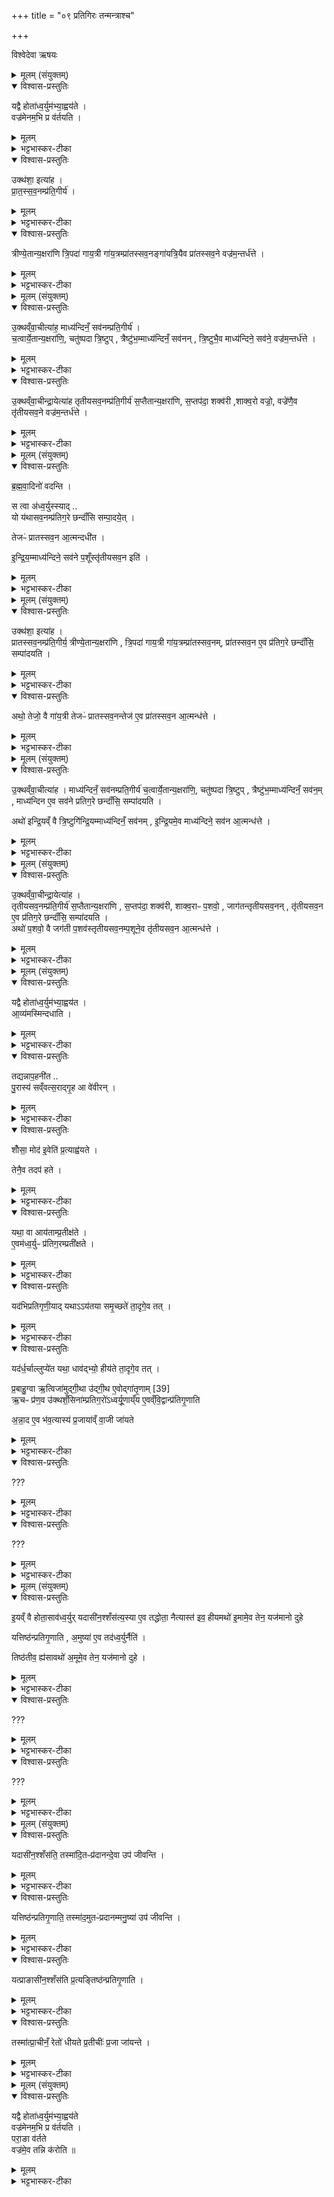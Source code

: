 +++
title = "०९ प्रतिगिरः तन्मन्त्राश्च"

+++

विश्वेदेवा ऋषयः
</details>

<details><summary>मूलम् (संयुक्तम्)</summary>

यद्वै होता॑ध्व॒र्युम॑भ्या॒ह्वय॑ते॒ वज्र॑मेनम॒भि प्र व॑र्तय॒त्युक्थ॑शा॒ इत्या॑ह प्रातस्सव॒नम्प्र॑ति॒गीर्य॒ त्रीण्ये॒तान्य॒क्षरा॑णि त्रि॒पदा॑ गाय॒त्री गा॑य॒त्रम्प्रा॑तस्सव॒नङ्गा॑यत्रि॒यैव प्रा॑तस्सव॒ने वज्र॑म॒न्तर्ध॑त्त
</details>

<details open><summary>विश्वास-प्रस्तुतिः</summary>

यद्वै होता॑ध्व॒र्युम॑भ्या॒ह्वय॑ते ।  
वज्र॑मेनम॒भि प्र व॑र्तयति ।  
</details>

<details><summary>मूलम्</summary>

यद्वै होता॑ध्व॒र्युम॑भ्या॒ह्वय॑ते ।  
वज्र॑मेनम॒भि प्र व॑र्तयति ।  
</details>

<details><summary>भट्टभास्कर-टीका</summary>

1यद्वै होतेत्यादि ॥ अध्वर्युमाभिमुख्येन यदाह्वयते आह्वानं प्रयुङ्क्ते 'शोंसावोम्' इति होता, तेनायमध्वर्युमभि वज्रं प्रवर्तयति ।
</details>

<details open><summary>विश्वास-प्रस्तुतिः</summary>

उक्थ॑शा॒ इत्या॑ह ।  
प्रा॒त॒स्स॒व॒नम्प्र॑ति॒गीर्य॑  ।
</details>

<details><summary>मूलम्</summary>

उक्थ॑शा॒ इत्या॑ह ।  
प्रा॒त॒स्स॒व॒नम्प्र॑ति॒गीर्य॑  ।
</details>

<details><summary>भट्टभास्कर-टीका</summary>

तत्परिहारं सवनत्रयेऽपि क्रमेणाह - उक्थशा इत्यादि । प्रातस्सवनं प्रातस्सवनविषयं उक्थं प्रातस्सवनं च प्रतिगीर्य उक्थशा इत्याहाध्वर्युः । उक्थानि शंसति उक्थैर्वा शंसतीत्युक्थशाः अयमभूदिति । 'मन्त्रे श्वेतवहोक्थशस्' इत्यादिना ण्विन् । शंसितुः प्रोत्साहनं प्रतिगरः ।
</details>

<details open><summary>विश्वास-प्रस्तुतिः</summary>

त्रीण्ये॒तान्य॒क्षरा॑णि त्रि॒पदा॑ गाय॒त्री गा॑य॒त्रम्प्रा॑तस्सव॒नङ्गा॑यत्रि॒यैव प्रा॑तस्सव॒ने वज्र॑म॒न्तर्ध॑त्ते ।  
</details>

<details><summary>मूलम्</summary>

त्रीण्ये॒तान्य॒क्षरा॑णि त्रि॒पदा॑ गाय॒त्री गा॑य॒त्रम्प्रा॑तस्सव॒नङ्गा॑यत्रि॒यैव प्रा॑तस्सव॒ने वज्र॑म॒न्तर्ध॑त्ते ।  
</details>

<details><summary>भट्टभास्कर-टीका</summary>

कथं पुनरेतेन उक्थदोषः परिह्रियते इत्याह - त्रीण्येतानीत्यदि । अनेन गायत्रात्मना त्र्यक्षरेणोच्चारीतेन गायत्रे प्रातस्सवने आत्मानमभि प्रवर्तितं वज्रमन्तर्धत्ते अन्तर्हितं करोति निवारयतीत्यर्थः ॥
</details>

<details><summary>मूलम् (संयुक्तम्)</summary>

उ॒क्थव्ँवा॒चीत्या॑ह॒ माध्य॑न्दिनँ॒ सव॑नम्प्रति॒गीर्य॑ च॒त्वार्ये॒तान्य॒क्षरा॑णि॒ चतु॑ष्पदा त्रि॒ष्टुप्त्रैष्टु॑भ॒म्माध्य॑न्दिनँ॒ सव॑नन्त्रि॒ष्टुभै॒व माध्य॑न्दिने॒ सव॑ने॒ वज्र॑म॒न्तर्ध॑त्ते [35]
</details>

<details open><summary>विश्वास-प्रस्तुतिः</summary>

उ॒क्थव्ँवा॒चीत्या॑ह॒ माध्य॑न्दिनँ॒ सव॑नम्प्रति॒गीर्य॑ ।  
च॒त्वार्ये॒तान्य॒क्षरा॑णि॒,  चतु॑ष्पदा त्रि॒ष्टुप् , त्रैष्टु॑भ॒म्माध्य॑न्दिनँ॒ सव॑नन् , त्रि॒ष्टुभै॒व माध्य॑न्दिने॒ सव॑ने॒ वज्र॑म॒न्तर्ध॑त्ते ।  
</details>

<details><summary>मूलम्</summary>

उ॒क्थव्ँवा॒चीत्या॑ह॒ माध्य॑न्दिनँ॒ सव॑नम्प्रति॒गीर्य॑ ।  
च॒त्वार्ये॒तान्य॒क्षरा॑णि॒,  चतु॑ष्पदा त्रि॒ष्टुप् , त्रैष्टु॑भ॒म्माध्य॑न्दिनँ॒ सव॑नन् , त्रि॒ष्टुभै॒व माध्य॑न्दिने॒ सव॑ने॒ वज्र॑म॒न्तर्ध॑त्ते ।  
</details>

<details><summary>भट्टभास्कर-टीका</summary>

2उक्थं वाचीति ॥ अनेन चतुरक्षरेण त्रिष्टुभात्मना माध्यन्दिने सवने आत्मानमभि प्रवर्तितं वज्रमन्तर्धत्ते । उक्थं शस्त्रं सम्यक्प्रवृत्तं अस्य वाचीति । त्रिष्टुच्छब्दादुत्सादित्वादञ् । 'सावेकाचः' इति वाचो विभक्तिरुदात्ता ॥
</details>

<details open><summary>विश्वास-प्रस्तुतिः</summary>

उ॒क्थव्ँवा॒चीन्द्रा॒येत्या॑ह तृतीयसव॒नम्प्र॑ति॒गीर्य॑ स॒प्तैतान्य॒क्षरा॑णि, स॒प्तप॑दा॒ शक्व॑री ,शाक्व॒रो वज्रो॒, वज्रे॑णै॒व तृ॑तीयसव॒ने वज्र॑म॒न्तर्ध॑त्ते ।  
</details>

<details><summary>मूलम्</summary>

उ॒क्थव्ँवा॒चीन्द्रा॒येत्या॑ह तृतीयसव॒नम्प्र॑ति॒गीर्य॑ स॒प्तैतान्य॒क्षरा॑णि, स॒प्तप॑दा॒ शक्व॑री ,शाक्व॒रो वज्रो॒, वज्रे॑णै॒व तृ॑तीयसव॒ने वज्र॑म॒न्तर्ध॑त्ते ।  
</details>

<details><summary>भट्टभास्कर-टीका</summary>

3उक्थं वाचीन्द्रायेत्यादि ॥ अनेन सप्ताक्षरेण शक्वर्यात्मना वज्रभूतेन तृतीयसवने यथोक्तं वज्रमन्तर्धत्ते उक्थं सम्यक्प्रवृत्तमिन्द्रार्थमस्य वाचीति । अत्र सवर्णदीर्घत्वं न कर्तव्यं सप्ताक्षरत्वायेत्याहुः ॥
</details>

<details><summary>मूलम् (संयुक्तम्)</summary>

ब्रह्मवा॒दिनो॑ वदन्ति स त्वा अ॑ध्व॒र्युस्स्या॒द्यो य॑थासव॒नम्प्र॑तिग॒रे छन्दाँ॑सि सम्पा॒दये॒त्तेजᳶ॑ प्रातस्सव॒न आ॒त्मन्दधी॑तेन्द्रि॒यम्माध्य॑न्दिने॒ सव॑ने प॒शूँस्तृ॑तीयसव॒न इति॑
</details>

<details open><summary>विश्वास-प्रस्तुतिः</summary>

ब्र॒ह्म॒वा॒दिनो॑ वदन्ति ।

स त्वा अ॑ध्व॒र्युस्स्याद्  ..   
यो य॑थासव॒नम्प्र॑तिग॒रे छन्दाँ॑सि सम्पा॒दये॒त् ।  

तेजᳶ॑ प्रातस्सव॒न आ॒त्मन्दधी॑त ।  

इ॒न्द्रि॒य॒म्माध्य॑न्दिने॒ सव॑ने प॒शूँस्तृ॑तीयसव॒न इति॑ ।   
</details>

<details><summary>मूलम्</summary>

ब्र॒ह्म॒वा॒दिनो॑ वदन्ति ।

स त्वा अ॑ध्व॒र्युस्स्याद्  ..   
यो य॑थासव॒नम्प्र॑तिग॒रे छन्दाँ॑सि सम्पा॒दये॒त् ।  

तेजᳶ॑ प्रातस्सव॒न आ॒त्मन्दधी॑त ।  

इ॒न्द्रि॒य॒म्माध्य॑न्दिने॒ सव॑ने प॒शूँस्तृ॑तीयसव॒न इति॑ ।   
</details>

<details><summary>भट्टभास्कर-टीका</summary>

4ब्रह्मवादिन इत्यादि ॥ यथासवनं सवनानुरूपं प्रातस्सवने गायत्रीं माध्यन्दिनसवने त्रिष्टुभं तृतीयसवने जगतीमिति प्रतिगरे विविक्तरूपाणि छन्दांसि योध्वर्युः संपादयेत्, यो वा तेजः प्रातस्सवने आत्मन् दधीत आत्मनि तेजो दधीत माध्यन्दिने इद्रियमात्मनि दधीत तृतीयसवने पशूनात्मनि दधीत धारयितुं शक्नुयात् सोध्वर्युस्स्यात् भवितुमर्हतीति ब्रह्मवादिन आहुः ॥
</details>

<details><summary>मूलम् (संयुक्तम्)</summary>

उक्थ॑शा॒ इत्या॑ह प्रातस्सव॒नम्प्र॑ति॒गीर्य॒ त्रीण्ये॒तान्य॒क्षरा॑णि [36] त्रि॒पदा॑ गाय॒त्री गा॑य॒त्रम्प्रा॑तस्सव॒नम्प्रा॑तस्सव॒न ए॒व प्र॑तिग॒रे छन्दाँ॑सि॒ सम्पा॑दय॒त्यथो॒ तेजो॒ वै गा॑य॒त्री तेजᳶ॑ प्रातस्सव॒नन्तेज॑ ए॒व प्रा॑तस्सव॒न आ॒त्मन्ध॑त्ते ।
</details>

<details open><summary>विश्वास-प्रस्तुतिः</summary>

उक्थ॑शा॒ इत्या॑ह ।  
प्रातस्सव॒नम्प्र॑ति॒गीर्य॒ त्रीण्ये॒तान्य॒क्षरा॑णि  ,
त्रि॒पदा॑ गाय॒त्री गा॑य॒त्रम्प्रा॑तस्सव॒नम्, प्रा॑तस्सव॒न ए॒व प्र॑तिग॒रे छन्दाँ॑सि॒ सम्पा॑दयति ।   
</details>

<details><summary>मूलम्</summary>

उक्थ॑शा॒ इत्या॑ह ।  
प्रातस्सव॒नम्प्र॑ति॒गीर्य॒ त्रीण्ये॒तान्य॒क्षरा॑णि  ,
त्रि॒पदा॑ गाय॒त्री गा॑य॒त्रम्प्रा॑तस्सव॒नम्, प्रा॑तस्सव॒न ए॒व प्र॑तिग॒रे छन्दाँ॑सि॒ सम्पा॑दयति ।   
</details>

<details><summary>भट्टभास्कर-टीका</summary>

5उक्थशा इत्यादि ॥ प्रातस्सवनस्य गायत्रत्वात् गायत्र्यास्सवनानुकूलत्वमिति । छन्दांसीति सवनत्रयापेक्षं बहुवचनम् । प्रातस्सवने गायत्रीसंपादनेन यथासवनं छन्दांसि संपादयति एतत्संपादयतीति । वचनव्यत्ययोपि । प्रातस्सवने गायत्री छन्दस्संपादयतीति ।
</details>

<details open><summary>विश्वास-प्रस्तुतिः</summary>

अथो॒ तेजो॒ वै गा॑य॒त्री तेजᳶ॑ प्रातस्सव॒नन्तेज॑ ए॒व प्रा॑तस्सव॒न आ॒त्मन्ध॑त्ते ।
</details>

<details><summary>मूलम्</summary>

अथो॒ तेजो॒ वै गा॑य॒त्री तेजᳶ॑ प्रातस्सव॒नन्तेज॑ ए॒व प्रा॑तस्सव॒न आ॒त्मन्ध॑त्ते ।
</details>

<details><summary>भट्टभास्कर-टीका</summary>

अथो अपि च तेजोरूपे प्रातस्सवने आत्मनि तेजो धत्ते उक्थशा इति तेजोरूपगायत्र्यात्मकत्र्यक्षरोच्चारणात् ॥
</details>

<details><summary>मूलम् (संयुक्तम्)</summary>

उ॒क्थव्ँवा॒चीत्या॑ह॒ माध्य॑न्दिनँ॒ सव॑नम्प्रति॒गीर्य॑ च॒त्वार्ये॒तान्य॒क्षरा॑णि॒ चतु॑ष्पदा त्रि॒ष्टुप्त्रैष्टु॑भ॒म्माध्य॑न्दिनँ॒ सव॑न॒म्माध्य॑न्दिन ए॒व सव॑ने प्रतिग॒रे छन्दाँ॑सि॒ सम्पा॑दय॒त्यथो॑ इन्द्रि॒यव्ँ वै त्रि॒ष्टुगि॑न्द्रि॒यम्माध्य॑न्दिनँ॒ सव॑नम् [37]  इ॒न्द्रि॒यमे॒व माध्य॑न्दिने॒ सव॑न आ॒त्मन्ध॑त्ते
</details>

<details open><summary>विश्वास-प्रस्तुतिः</summary>

उ॒क्थव्ँवा॒चीत्या॑ह ।
माध्य॑न्दिनँ॒ सव॑नम्प्रति॒गीर्य॑ च॒त्वार्ये॒तान्य॒क्षरा॑णि॒, चतु॑ष्पदा त्रि॒ष्टुप् ,  त्रैष्टु॑भ॒म्माध्य॑न्दिनँ॒ सव॑न॒म् , माध्य॑न्दिन ए॒व सव॑ने प्रतिग॒रे छन्दाँ॑सि॒ सम्पा॑दयति ।  

अथो॑ इन्द्रि॒यव्ँ वै त्रि॒ष्टुगि॑न्द्रि॒यम्माध्य॑न्दिनँ॒ सव॑नम् , इ॒न्द्रि॒यमे॒व माध्य॑न्दिने॒ सव॑न आ॒त्मन्ध॑त्ते ।
</details>

<details><summary>मूलम्</summary>

उ॒क्थव्ँवा॒चीत्या॑ह ।
माध्य॑न्दिनँ॒ सव॑नम्प्रति॒गीर्य॑ च॒त्वार्ये॒तान्य॒क्षरा॑णि॒, चतु॑ष्पदा त्रि॒ष्टुप् ,  त्रैष्टु॑भ॒म्माध्य॑न्दिनँ॒ सव॑न॒म् , माध्य॑न्दिन ए॒व सव॑ने प्रतिग॒रे छन्दाँ॑सि॒ सम्पा॑दयति ।  

अथो॑ इन्द्रि॒यव्ँ वै त्रि॒ष्टुगि॑न्द्रि॒यम्माध्य॑न्दिनँ॒ सव॑नम् , इ॒न्द्रि॒यमे॒व माध्य॑न्दिने॒ सव॑न आ॒त्मन्ध॑त्ते ।
</details>

<details><summary>भट्टभास्कर-टीका</summary>

6एवं माध्यन्दिने सवने त्रिष्टुभस्सवनानुरूप्यं, इन्द्रियरूपत्रिष्टुभात्मकचतुरक्षरोच्चारणादिन्द्रियमात्मनि धत्ते ॥
</details>

<details><summary>मूलम् (संयुक्तम्)</summary>

उ॒क्थव्ँवा॒चीन्द्रा॒येत्या॑ह तृतीयसव॒नम्प्र॑ति॒गीर्य॑ स॒प्तैतान्य॒क्षरा॑णि स॒प्तप॑दा॒ शक्व॑री शाक्व॒राᳶ प॒शवो॒ जाग॑तन्तृतीयसव॒नन्तृ॑तीयसव॒न ए॒व प्र॑तिग॒रे छन्दाँ॑सि॒ सम्पा॑दय॒त्यथो॑ प॒शवो॒ वै जग॑ती प॒शव॑स्तृतीयसव॒नम्प॒शूने॒व तृ॑तीयसव॒न आ॒त्मन्ध॑त्ते
</details>

<details open><summary>विश्वास-प्रस्तुतिः</summary>

उ॒क्थव्ँवा॒चीन्द्रा॒येत्या॑ह ।  
तृतीयसव॒नम्प्र॑ति॒गीर्य॑ स॒प्तैतान्य॒क्षरा॑णि ,  स॒प्तप॑दा॒ शक्व॑री, शाक्व॒राᳶ प॒शवो॒ , जाग॑तन्तृतीयसव॒नन् , तृ॑तीयसव॒न ए॒व प्र॑तिग॒रे छन्दाँ॑सि॒ सम्पा॑दयति ।  
अथो॑ प॒शवो॒ वै जग॑ती प॒शव॑स्तृतीयसव॒नम्प॒शूने॒व तृ॑तीयसव॒न आ॒त्मन्ध॑त्ते ।
</details>

<details><summary>मूलम्</summary>

उ॒क्थव्ँवा॒चीन्द्रा॒येत्या॑ह ।  
तृतीयसव॒नम्प्र॑ति॒गीर्य॑ स॒प्तैतान्य॒क्षरा॑णि ,  स॒प्तप॑दा॒ शक्व॑री, शाक्व॒राᳶ प॒शवो॒ , जाग॑तन्तृतीयसव॒नन् , तृ॑तीयसव॒न ए॒व प्र॑तिग॒रे छन्दाँ॑सि॒ सम्पा॑दयति ।  
अथो॑ प॒शवो॒ वै जग॑ती प॒शव॑स्तृतीयसव॒नम्प॒शूने॒व तृ॑तीयसव॒न आ॒त्मन्ध॑त्ते ।
</details>

<details><summary>भट्टभास्कर-टीका</summary>

7तृतीयसवने जागतशक्वर्योस्सवनानुरूप्यं, जगतीशक्वर्योः पशुसाधनत्वात्पश्वात्मके तृतीयसवने पशुरूपशक्वर्यात्मकसप्ताक्षरोच्चारणात् पशूनात्मनि धत्ते ॥
</details>

<details><summary>मूलम् (संयुक्तम्)</summary>

यद्वै होता॑ध्व॒र्युम॑भ्या॒ह्वय॑त आ॒व्य॑मस्मिन्दधाति॒ तद्यन्न [38]  अ॒प॒हनी॑त पु॒रास्य॑ सव्ँवत्स॒राद्गृ॒ह आ वे॑वीर॒ञ्छोँसा॒ मोद॑ इ॒वेति॑ प्र॒त्याह्व॑यते॒ तेनै॒व तदप॑ हते॒ यथा॒ वा आय॑ताम्प्र॒तीक्ष॑त ए॒वम॑ध्व॒र्युᳶ प्र॑तिग॒रम्प्रती॑क्षते॒ यद॑भिप्रतिगृणी॒याद्यथाय॑तया समृ॒च्छते॑ ता॒दृगे॒व तद्यद॑र्ध॒र्चाल्लुप्ये॑त॒ यथा॒ धाव॑द्भ्यो॒ हीय॑ते ता॒दृगे॒व तत्प्र॒बाहु॒ग्वा ऋ॒त्विजा॑मुद्गी॒था उ॑द्गी॒थ ए॒वोद्गा॑तृ॒णाम् [39]  ऋ॒चᳶ प्र॑ण॒व उ॑क्थशँ॒सिना॑म्प्रतिग॒रो॑ऽध्वर्यू॒णाय्ँय ए॒वव्ँवि॒द्वान्प्र॑तिगृ॒णात्य॑न्ना॒द ए॒व भ॑व॒त्यास्य॑ प्र॒जाया॑व्ँ वा॒जी जा॑यते
</details>

<details open><summary>विश्वास-प्रस्तुतिः</summary>

यद्वै होता॑ध्व॒र्युम॑भ्या॒ह्वय॑त ।  
आ॒व्य॑मस्मिन्दधाति ।   
</details>

<details><summary>मूलम्</summary>

यद्वै होता॑ध्व॒र्युम॑भ्या॒ह्वय॑त ।  
आ॒व्य॑मस्मिन्दधाति ।   
</details>

<details><summary>भट्टभास्कर-टीका</summary>

8दोषान्तरमप्याह - यद्वा - इत्यादि ॥ आव्यं रोगविशेषः, समन्तात्पीड्यते येन तदाव्यम् । आङ्पूर्वाद्वीतेः 'अचो यत्' इति यति 'यीवर्णयोः' इति लोपः, द्वितीयस्वरलोपश्छान्दसः ।
</details>

<details open><summary>विश्वास-प्रस्तुतिः</summary>

तद्यन्नाप॒हनी॑त ..  
पु॒रास्य॑ सव्ँवत्स॒राद्गृ॒ह आ वे॑वीरन् ।  
</details>

<details><summary>मूलम्</summary>

तद्यन्नाप॒हनी॑त ..  
पु॒रास्य॑ सव्ँवत्स॒राद्गृ॒ह आ वे॑वीरन् ।  
</details>

<details><summary>भट्टभास्कर-टीका</summary>

तदस्मिन्नध्वर्योरभ्याह्वानेन होता दधाति उत्पादयति । तदध्वर्युः यदि नापहनीत नापहन्यात् । व्यत्ययेनात्मनेपदम् । संवत्सरसमाप्तेः पुरा अस्याध्वर्योर्गृहे प्रजा आवेवीरन् सर्वतो रोगादिभिः पीड्येरन् ।
वेवीङ् वेतिना तुल्ये ।
</details>

<details open><summary>विश्वास-प्रस्तुतिः</summary>

शोँसा॒  मोद॑ इ॒वेति॑ प्र॒त्याह्व॑यते ।    

तेनै॒व तदप॑ हते ।  
</details>

<details><summary>मूलम्</summary>

शोँसा॒  मोद॑ इ॒वेति॑ प्र॒त्याह्व॑यते ।    

तेनै॒व तदप॑ हते ।  
</details>

<details><summary>भट्टभास्कर-टीका</summary>

तत्परिहारार्थं अभ्याहूतोध्वर्युः शोंसा मोद इव शंस बाढं भो होतः मोद इव अस्माकं, मोदामह एव वयमिति प्रत्याह्वयते अभ्याह्वयमानं होतारं प्रत्याहवस्थानीयं प्रतिगरमिममुच्चारयेत्, तेन तदाव्यमपहत्येव । शोंसावोमिति द्वावोकाराकारौ । 'प्रतिगरोध्वर्यूणाम्' इति उद्गीथत्वं प्रतिगरस्य ।
</details>

<details open><summary>विश्वास-प्रस्तुतिः</summary>

यथा॒ वा आय॑ताम्प्र॒तीक्ष॑ते ।  
ए॒वम॑ध्व॒र्युᳶ प्र॑तिग॒रम्प्रती॑क्षते ।  
</details>

<details><summary>मूलम्</summary>

यथा॒ वा आय॑ताम्प्र॒तीक्ष॑ते ।  
ए॒वम॑ध्व॒र्युᳶ प्र॑तिग॒रम्प्रती॑क्षते ।  
</details>

<details><summary>भट्टभास्कर-टीका</summary>

यथेत्यादि । यथा लोके आयतां आभिमुख्येन नियतां वाचं स्थाने वक्तुं प्रतीक्षते, एवमध्वर्युरपि प्रतिगरं प्रतीक्षेत न सहसा प्रतिगरितव्यम्, अपि तु होत्राभ्याहूतः अध्वर्यो इति प्रतिगृणियात्, न पूर्वमित्यर्थः । न चाभिप्रतिगृणीयादर्धर्चान्तमतिक्रम्य उपरिगत्वा न प्रतिगृणीयात् ।
</details>

<details open><summary>विश्वास-प्रस्तुतिः</summary>

यद॑भिप्रतिगृणी॒याद् यथाऽऽय॑तया समृ॒च्छते॑ ता॒दृगे॒व तत् ।  
</details>

<details><summary>मूलम्</summary>

यद॑भिप्रतिगृणी॒याद् यथाऽऽय॑तया समृ॒च्छते॑ ता॒दृगे॒व तत् ।  
</details>

<details><summary>भट्टभास्कर-टीका</summary>

यद्यभिप्रतिगृणीयात् यथा लोके आयतया अस्थाने समृच्छते संगच्छते । पीड्यते इति केचित् । तादृगेव तदभिप्रतिगरणम् । तस्मान्नाभिप्रतिगृणीयात् ।
</details>

<details open><summary>विश्वास-प्रस्तुतिः</summary>

यद॑र्ध॒र्चाल्लुप्ये॑त यथा॒ धाव॑द्भ्यो॒ हीय॑ते ता॒दृगे॒व तत् ।

प्र॒बाहु॒ग्वा ऋ॒त्विजा॑मुद्गी॒था उ॑द्गी॒थ ए॒वोद्गा॑तृ॒णाम् [39]  
ऋ॒चᳶ प्र॑ण॒व उ॑क्थशँ॒सिना॑म्प्रतिग॒रो॑ऽध्वर्यू॒णाय्ँय ए॒वव्ँवि॒द्वान्प्र॑तिगृ॒णाति

अ॒न्ना॒द ए॒व भ॑व॒त्यास्य॑ प्र॒जाया॑व्ँ वा॒जी जा॑यते
</details>

<details><summary>मूलम्</summary>

यद॑र्ध॒र्चाल्लुप्ये॑त यथा॒ धाव॑द्भ्यो॒ हीय॑ते ता॒दृगे॒व तत् ।

प्र॒बाहु॒ग्वा ऋ॒त्विजा॑मुद्गी॒था उ॑द्गी॒थ ए॒वोद्गा॑तृ॒णाम् [39]  
ऋ॒चᳶ प्र॑ण॒व उ॑क्थशँ॒सिना॑म्प्रतिग॒रो॑ऽध्वर्यू॒णाय्ँय ए॒वव्ँवि॒द्वान्प्र॑तिगृ॒णाति

अ॒न्ना॒द ए॒व भ॑व॒त्यास्य॑ प्र॒जाया॑व्ँ वा॒जी जा॑यते
</details>

<details><summary>भट्टभास्कर-टीका</summary>

न चार्धर्चाल्लुप्येतेत्याह - यदर्धर्चाल्लुप्येतेति । यद्यर्धर्चाल्लुप्येताभिप्रतिगरः यथा धावद्भ्यः एकः धिया हीयते सामर्थ्याद्भ्रष्टो भवति तथाऽर्धर्चात्प्रतिगरं लुम्पन्तं शंसन् सामर्थ्याद्धीयते तस्मादर्धर्चयोः प्रतिगृणीयादिति । ऋचोर्धमर्धर्चं, 'अर्धं नपुंसकम्' इति समासः, 'ऋक्पूरब्धूः' इति समासान्तः । तत्र 'शोंसावोम्' इति यत्राह अतोर्धर्चो भवति तत्र 'शोंसा मोद इव' इति प्रत्याहवः प्रतिगरः क्रियते, अन्यत्रार्धर्चे 'ओथा मोद इव' इति शाखान्तरे प्रसिद्धं प्रतिगृणीयादिति ।
</details>

<details open><summary>विश्वास-प्रस्तुतिः</summary>

???
</details>

<details><summary>मूलम्</summary>

???
</details>

<details><summary>भट्टभास्कर-टीका</summary>

प्रबाहुग्वा इत्यादि । प्रबाहुक्सममित्यर्थः । सर्वेषामृत्विजामप्युद्गीथाः उद्गानानि समानीत्यर्थः । तत्रोद्गातॄणां उद्गीथः प्रसिद्धः एव । उक्थशंसिनां होतॄणामृचोन्ते यः प्रणवस्स उद्गीथः । अध्वर्यूणां तु प्रतिगरः उद्गीथः ।
</details>

<details open><summary>विश्वास-प्रस्तुतिः</summary>

???
</details>

<details><summary>मूलम्</summary>

???
</details>

<details><summary>भट्टभास्कर-टीका</summary>

य एवमित्यादि । गतम् । वजी अन्नवान् जायते ॥
</details>

<details><summary>मूलम् (संयुक्तम्)</summary>

इ॒यव्ँ वै होता॒साव॑ध्व॒र्युर्यदासी॑न॒श्शँस॑त्य॒स्या ए॒व तद्धोता॒ नैत्यास्त॑ इव॒ हीयमथो॑ इ॒मामे॒व तेन॒ यज॑मानो दुहे॒ यत्तिष्ठ॑न्प्रतिगृ॒णात्य॒मुष्या॑ ए॒व तद॑ध्व॒र्युर्नैति॑ [40]  तिष्ठ॑तीव॒ ह्य॑सावथो॑ अ॒मूमे॒व तेन॒ यज॑मानो दुहे
</details>

<details open><summary>विश्वास-प्रस्तुतिः</summary>

इ॒यव्ँ वै होता॒साव॑ध्व॒र्युर्
यदासी॑न॒श्शँस॑त्य॒स्या ए॒व तद्धोता॒
नैत्यास्त॑ इव॒ हीयमथो॑ इ॒मामे॒व तेन॒ यज॑मानो दुहे

 यत्तिष्ठ॑न्प्रतिगृ॒णाति , अ॒मुष्या॑ ए॒व तद॑ध्व॒र्युर्नैति॑ ।

 तिष्ठ॑तीव॒ ह्य॑सावथो॑ अ॒मूमे॒व तेन॒ यज॑मानो दुहे ।
</details>

<details><summary>मूलम्</summary>

इ॒यव्ँ वै होता॒साव॑ध्व॒र्युर्
यदासी॑न॒श्शँस॑त्य॒स्या ए॒व तद्धोता॒
नैत्यास्त॑ इव॒ हीयमथो॑ इ॒मामे॒व तेन॒ यज॑मानो दुहे

 यत्तिष्ठ॑न्प्रतिगृ॒णाति , अ॒मुष्या॑ ए॒व तद॑ध्व॒र्युर्नैति॑ ।

 तिष्ठ॑तीव॒ ह्य॑सावथो॑ अ॒मूमे॒व तेन॒ यज॑मानो दुहे ।
</details>

<details><summary>भट्टभास्कर-टीका</summary>

9इयं वा इत्यादि ॥ आसित्वा शंसनादधोभावादियं पृथिवी होता, स्थित्वा प्रतिगरणादुपरिभावादसौ द्यौरध्वर्युः । एतदेव प्रतिपादयति - यदित्यादि । गतम् ।
</details>

<details open><summary>विश्वास-प्रस्तुतिः</summary>

???
</details>

<details><summary>मूलम्</summary>

???
</details>

<details><summary>भट्टभास्कर-टीका</summary>

अस्या नैति न पृथग्भवति पृथिव्येव भवति । तदपि कुत इत्याह - आस्त इव हीयं पृथिवी अथो अपि च तेनानेन होत्रा आसीनां पृथिवीं दुहे दुग्धे यजमानः ।
</details>

<details open><summary>विश्वास-प्रस्तुतिः</summary>

???
</details>

<details><summary>मूलम्</summary>

???
</details>

<details><summary>भट्टभास्कर-टीका</summary>

यत्तिष्ठन्नित्यादि समानं पूर्वेण । 'लोपस्त आत्मनेपदेषु' इति तलोपः । एवमाभ्यां द्यावापृथिव्यौ दुग्धे यजमानः ॥
</details>

<details><summary>मूलम् (संयुक्तम्)</summary>

यदासी॑न॒श्शँस॑ति॒ तस्मा॑दि॒तᳶप्र॑दानन्दे॒वा उप॑ जीवन्ति॒ यत्तिष्ठ॑न्प्रतिगृ॒णाति॒ तस्मा॑द॒मुतᳶ॑प्रदानम्मनु॒ष्या॑ उप॑ जीवन्ति॒ यत्प्राङासी॑न॒श्शँस॑ति प्र॒त्यङ्तिष्ठ॑न्प्रतिगृ॒णाति॒ तस्मा॑त्प्रा॒चीनँ॒ रेतो॑ धीयते प्र॒तीचीः॑ प्र॒जा जा॑यन्ते
</details>

<details open><summary>विश्वास-प्रस्तुतिः</summary>

यदासी॑न॒श्शँस॑ति॒ तस्मा॑दि॒तᳶप्र॑दानन्दे॒वा उप॑ जीवन्ति ।  
</details>

<details><summary>मूलम्</summary>

यदासी॑न॒श्शँस॑ति॒ तस्मा॑दि॒तᳶप्र॑दानन्दे॒वा उप॑ जीवन्ति ।  
</details>

<details><summary>भट्टभास्कर-टीका</summary>

10यदासीन इत्यादि ॥ इतःप्रदानं अनया पृथिव्या प्रदत्तं हविरादि देवा उपजीवन्ति ।
</details>

<details open><summary>विश्वास-प्रस्तुतिः</summary>

यत्तिष्ठ॑न्प्रतिगृ॒णाति॒ तस्मा॑द॒मुतᳶ॑प्रदानम्मनु॒ष्या॑ उप॑ जीवन्ति ।
</details>

<details><summary>मूलम्</summary>

यत्तिष्ठ॑न्प्रतिगृ॒णाति॒ तस्मा॑द॒मुतᳶ॑प्रदानम्मनु॒ष्या॑ उप॑ जीवन्ति ।
</details>

<details><summary>भट्टभास्कर-टीका</summary>

अमुतःप्रदानं अमुना द्युलोकेन प्रदत्तं वृष्ट्यादिकं मनुष्या उपजीवन्ति । सार्वविभक्तिकस्तसिः, अव्ययपूर्वपदप्रकृतिस्वरत्वम् । इतः प्रदानं यस्येति वा बहुव्रीहिः ।
</details>

<details open><summary>विश्वास-प्रस्तुतिः</summary>

यत्प्राङासी॑न॒श्शँस॑ति प्र॒त्यङ्तिष्ठ॑न्प्रतिगृ॒णाति ।  
</details>

<details><summary>मूलम्</summary>

यत्प्राङासी॑न॒श्शँस॑ति प्र॒त्यङ्तिष्ठ॑न्प्रतिगृ॒णाति ।  
</details>

<details><summary>भट्टभास्कर-टीका</summary>

यत्प्राङित्यादि । प्राचीनं प्रकृष्टगमनं क्षेत्राधीनं रेतो धीयते निपातितं तत्रास्ते । 'विभाषाञ्चेरदिक्स्त्रियाम्' इति खः ।
</details>

<details open><summary>विश्वास-प्रस्तुतिः</summary>

तस्मा॑त्प्रा॒चीनँ॒ रेतो॑ धीयते प्र॒तीचीः॑ प्र॒जा जा॑यन्ते ।  
</details>

<details><summary>मूलम्</summary>

तस्मा॑त्प्रा॒चीनँ॒ रेतो॑ धीयते प्र॒तीचीः॑ प्र॒जा जा॑यन्ते ।  
</details>

<details><summary>भट्टभास्कर-टीका</summary>

प्रतीचीः प्रतिकूलगतिकाः प्रजाः ज्ञात्वा उत्तिष्ठन्ति । 'चौ' इति पूर्वपदस्यान्तोदात्तत्वम् दीर्घत्वं च ॥
</details>

<details><summary>मूलम् (संयुक्तम्)</summary>

यद्वै होता॑ध्व॒र्युम॑भ्या॒ह्वय॑ते॒ वज्र॑मेनम॒भि प्र व॑र्तयति॒ परा॒ङा व॑र्तते॒ वज्र॑मे॒व तन्नि क॑रोति ॥ [41]  
</details>

<details open><summary>विश्वास-प्रस्तुतिः</summary>

यद्वै होता॑ध्व॒र्युम॑भ्या॒ह्वय॑ते   
वज्र॑मेनम॒भि प्र व॑र्तयति ।  
परा॒ङा व॑र्तते   
वज्र॑मे॒व तन्नि क॑रोति ॥  
</details>

<details><summary>मूलम्</summary>

यद्वै होता॑ध्व॒र्युम॑भ्या॒ह्वय॑ते   
वज्र॑मेनम॒भि प्र व॑र्तयति ।  
परा॒ङा व॑र्तते   
वज्र॑मे॒व तन्नि क॑रोति ॥  
</details>

<details><summary>भट्टभास्कर-टीका</summary>

11दोषान्तरं दर्शयितुं तृतीयं पठति - यद्वा इति ॥ पराङ् पराचीनगतिः आवर्तते यत आगतस्ततो गच्छति, तेन वज्रं निकरोति न्यक्करोति । 'अनिगन्तोञ्चतौ' इति गतेः प्रकृतिस्वरत्वम् ॥

इति तृतीये द्वितीये नवमोनुवाकः ॥  
</details>
